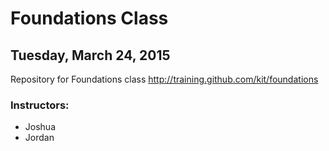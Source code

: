 # Foundations Class
## Tuesday, March 24, 2015

Repository for Foundations class http://training.github.com/kit/foundations

### Instructors:

* Joshua
* Jordan

